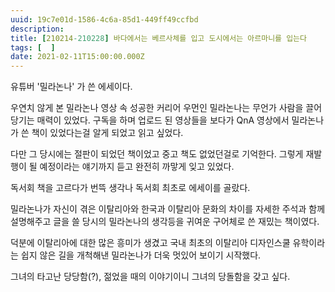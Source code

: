 ```yaml
---
uuid: 19c7e01d-1586-4c6a-85d1-449ff49ccfbd
description: 
title: [210214-210228] 바다에서는 베르사체를 입고 도시에서는 아르마니를 입는다
tags: [  ]
date: 2021-02-11T15:00:00.000Z
---
```







유튜버 '밀라논나' 가 쓴 에세이다.

우연치 않게 본 밀라논나 영상 속 성공한 커리어 우먼인 밀라논나는 무언가 사람을 끌어당기는 매력이 있었다. 구독을 하며 업로드 된 영상들을 보다가 QnA 영상에서 밀라논나가 쓴 책이 있었다는걸 알게 되었고 읽고 싶었다.

다만 그 당시에는 절판이 되었던 책이었고 중고 책도 없었던걸로 기억한다. 그렇게 재발행이 될 예정이라는 얘기까지 듣고 완전히 까맣게 잊고 있었다.

독서회 책을 고르다가 번뜩 생각나 독서회 최초로 에세이를 골랐다.

밀라논나가 자신이 겪은 이탈리아와 한국과 이탈리아 문화의 차이를 자세한 주석과 함께 설명해주고 글을 쓸 당시의 밀라논나의 생각등을 귀여운 구어체로 쓴 재밌는 책이였다.

덕분에 이탈리아에 대한 많은 흥미가 생겼고 국내 최초의 이탈리아 디자인스쿨 유학이라는 쉽지 않은 길을 개척해낸 밀라논나가 더욱 멋있어 보이기 시작했다.

그녀의 타고난 당당함(?), 젊었을 때의 이야기이니 그녀의 당돌함을 갖고 싶다.